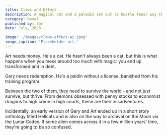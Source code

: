 ```yaml
---
title: Claws and Effect
description: A magical cat and a paladin set out to hustle their way through a fantasy world
category: Novel
published by: tbr
date: July, 2023

image: '/images/claws-effect-ai.jpeg'
image_caption: 'Placeholder art.'
---
```


Art needs money. He's a cat. He hasn't always been a cat, but this is what happens when you mess around too much with magic: you end up transformed and in debt.

Gary needs redemption. He's a paldin without a license, banished from his training program. 

Between the two of them, they need to survive the world - and not just survive, but thrive. From demons obsessed with penny stocks to economist dragons to high crime in high courts, these are their misadventures.

Incidentally, an early version of Gary and Art ended up in a short story anthology titled Hellcats and is also on the way to archival on the Moon via the Lunar Codex. If some alien comes across it in a few million years' time, they're going to be so confused. 
